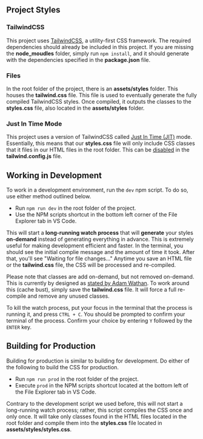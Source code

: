 ## Project Styles
### TailwindCSS
This project uses [TailwindCSS](https://tailwindcss.com/ "TailwindCSS"), a utility-first CSS framework.  The required dependencies should already be included in this project.  If you are missing the **node_moudles** folder, simply run `npm install`, and it should generate with the dependencies specified in the **package.json** file.
### Files
In the root folder of the project, there is an **assets/styles** folder.  This houses the **tailwind.css** file.  This file is used to eventually generate the fully compiled TailwindCSS styles.  Once compiled, it outputs the classes to the **styles.css** file, also located in the **assets/styles** folder.
### Just In Time Mode
This project uses a version of TailwindCSS called [Just In Time (JIT)](https://tailwindcss.com/docs/just-in-time-mode "Just In Time (JIT)") mode.  Essentially, this means that our **styles.css** file will only include CSS classes that it files in our HTML files in the root folder.  This can be [disabled](https://tailwindcss.com/docs/just-in-time-mode#enabling-jit-mode "disabled") in the **tailwind.config.js** file.

## Working in Development
To work in a development environment, run the `dev` npm script.  To do so, use either method outlined below.
- Run `npm run dev` in the root folder of the project.
- Use the NPM scripts shortcut in the bottom left corner of the File Explorer tab in VS Code.

This will start a **long-running watch process** that will **generate** your styles **on-demand** instead of generating everything in advance.  This is extremely useful for making development efficient and faster.  In the terminal, you should see the initial complie message and the amount of time it took.  After that, you'll see "Waiting for file changes..."  Anytime you save an HTML file or the **tailwind.css** file, the CSS will be processed and re-compiled.

Please note that classes are add on-demand, but not removed on-demand.  This is currently by designed as [stated by Adam Wathan](https://github.com/tailwindlabs/tailwindcss/issues/4098#issuecomment-821867583 "stated by Adam Wathan").  To work around this (cache bust), simply save the **tailwind.css** file.  It will force a full re-compile and remove any unused classes.

To kill the watch process, put your focus in the terminal that the process is running it, and press `CTRL + C`.  You should be prompted to confirm your terminal of the process.  Confirm your choice by entering `Y` followed by the `ENTER` key.

## Building for Production
Building for production is similar to building for development.  Do either of the following to build the CSS for production.
- Run `npm run prod` in the root folder of the project.
- Execute `prod` in the NPM scripts shortcut located at the bottom left of the File Explorer tab in VS Code.

Contrary to the development script we used before, this will not start a long-running watch process; rather, this script compiles the CSS once and only once.  It will take only classes found in the HTML files located in the root folder and compile them into the **styles.css** file located in **assets/styles/styles.css**.